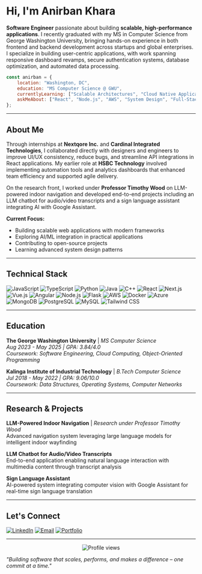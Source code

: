 # Hi, I'm Anirban Khara

**Software Engineer** passionate about building **scalable, high-performance applications**. I recently graduated with my MS in Computer Science from George Washington University, bringing hands-on experience in both frontend and backend development across startups and global enterprises. I specialize in building user-centric applications, with work spanning responsive dashboard revamps, secure authentication systems, database optimization, and automated data processing.

```javascript
const anirban = {
    location: "Washington, DC",
    education: "MS Computer Science @ GWU",
    currentlyLearning: ["Scalable Architectures", "Cloud Native Applications"],
    askMeAbout: ["React", "Node.js", "AWS", "System Design", "Full-Stack Development"]
};
```

---

## About Me

Through internships at **Nextqore Inc.** and **Cardinal Integrated Technologies**, I collaborated directly with designers and engineers to improve UI/UX consistency, reduce bugs, and streamline API integrations in React applications. My earlier role at **HSBC Technology** involved implementing automation tools and analytics dashboards that enhanced team efficiency and supported agile delivery.

On the research front, I worked under **Professor Timothy Wood** on LLM-powered indoor navigation and developed end-to-end projects including an LLM chatbot for audio/video transcripts and a sign language assistant integrating AI with Google Assistant.

**Current Focus:**
- Building scalable web applications with modern frameworks
- Exploring AI/ML integration in practical applications  
- Contributing to open-source projects
- Learning advanced system design patterns

---

## Technical Stack

![JavaScript](https://img.shields.io/badge/JavaScript-F7DF1E?style=for-the-badge&logo=javascript&logoColor=black)
![TypeScript](https://img.shields.io/badge/TypeScript-007ACC?style=for-the-badge&logo=typescript&logoColor=white)
![Python](https://img.shields.io/badge/Python-3776AB?style=for-the-badge&logo=python&logoColor=white)
![Java](https://img.shields.io/badge/Java-ED8B00?style=for-the-badge&logo=java&logoColor=white)
![C++](https://img.shields.io/badge/C++-00599C?style=for-the-badge&logo=c%2B%2B&logoColor=white)
![React](https://img.shields.io/badge/React-20232A?style=for-the-badge&logo=react&logoColor=61DAFB)
![Next.js](https://img.shields.io/badge/Next.js-000000?style=for-the-badge&logo=next.js&logoColor=white)
![Vue.js](https://img.shields.io/badge/Vue.js-35495E?style=for-the-badge&logo=vue.js&logoColor=4FC08D)
![Angular](https://img.shields.io/badge/Angular-DD0031?style=for-the-badge&logo=angular&logoColor=white)
![Node.js](https://img.shields.io/badge/Node.js-43853D?style=for-the-badge&logo=node.js&logoColor=white)
![Flask](https://img.shields.io/badge/Flask-000000?style=for-the-badge&logo=flask&logoColor=white)
![AWS](https://img.shields.io/badge/Amazon_AWS-232F3E?style=for-the-badge&logo=amazon-aws&logoColor=white)
![Docker](https://img.shields.io/badge/Docker-2496ED?style=for-the-badge&logo=docker&logoColor=white)
![Azure](https://img.shields.io/badge/Microsoft_Azure-0089D0?style=for-the-badge&logo=microsoft-azure&logoColor=white)
![MongoDB](https://img.shields.io/badge/MongoDB-4EA94B?style=for-the-badge&logo=mongodb&logoColor=white)
![PostgreSQL](https://img.shields.io/badge/PostgreSQL-316192?style=for-the-badge&logo=postgresql&logoColor=white)
![MySQL](https://img.shields.io/badge/MySQL-00000F?style=for-the-badge&logo=mysql&logoColor=white)
![Tailwind CSS](https://img.shields.io/badge/Tailwind_CSS-38B2AC?style=for-the-badge&logo=tailwind-css&logoColor=white)

---

## Education

**The George Washington University** | *MS Computer Science*  
*Aug 2023 - May 2025 | GPA: 3.84/4.0*  
*Coursework: Software Engineering, Cloud Computing, Object-Oriented Programming*

**Kalinga Institute of Industrial Technology** | *B.Tech Computer Science*  
*Jul 2018 - May 2022 | GPA: 9.06/10.0*  
*Coursework: Data Structures, Operating Systems, Computer Networks*

---

## Research & Projects

**LLM-Powered Indoor Navigation** | *Research under Professor Timothy Wood*  
Advanced navigation system leveraging large language models for intelligent indoor wayfinding

**LLM Chatbot for Audio/Video Transcripts**  
End-to-end application enabling natural language interaction with multimedia content through transcript analysis

**Sign Language Assistant**  
AI-powered system integrating computer vision with Google Assistant for real-time sign language translation

---

## Let's Connect

[![LinkedIn](https://img.shields.io/badge/LinkedIn-0077B5?style=for-the-badge&logo=linkedin&logoColor=white)](https://www.linkedin.com/in/anirbankhara3)
[![Email](https://img.shields.io/badge/Email-D14836?style=for-the-badge&logo=gmail&logoColor=white)](mailto:anirban.khara@gwu.edu)
[![Portfolio](https://img.shields.io/badge/Portfolio-000000?style=for-the-badge&logo=github&logoColor=white)](https://github.com/listerys)

---

<div align="center">
  <img src="https://komarev.com/ghpvc/?username=listerys&label=Profile%20views&color=0e75b6&style=flat" alt="Profile views" />
</div>

*"Building software that scales, performs, and makes a difference – one commit at a time."*
